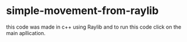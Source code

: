 # simple-movement-from-raylib
this code was made in c++ using Raylib
and to run this code click on the main apllication.

